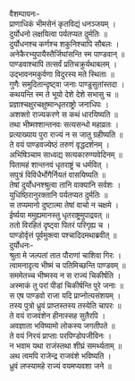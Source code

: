 वैशम्पायनः-  
प्राणाधिकं भीमसेनं कृतविद्यं धनञ्जयम् ।  
दुर्योधनो लक्षयित्वा पर्यतप्यत दुर्मतिः ॥  
दुर्योधनश्च कर्णश्च शकुनिश्चापि सौबलः ।  
अनेकैरभ्युपायैस्तैर्जिघांसन्ति स्म पाण्डवान् ॥  
पाण्डवाश्चापि तत्सर्वं प्रतिचक्रुर्यथाबलम् ।  
उद्भावनमकुर्वणा विदुरस्य मते स्थिताः ॥  
गुणैः समुदितान्दृष्ट्वा जनाः पाण्डुसुतांस्तदा ।  
कथयन्ति स्म ते भूयो देशे देशे सभासु च ॥  
प्रज्ञाश्चक्षुरचक्षुष्मान्धृतराष्ट्रो जनाधिपः ।  
अशक्तो राज्यकरणे स कथं धारयिष्यति ॥  
तथा भीष्मश्शान्तनवः सत्यसन्धो महाव्रतः ।  
प्रत्याख्याय पुरा राज्यं न स जातु ग्रहीष्यति ॥  
ते वयं पाण्डवज्येष्ठं तरुणं वृद्धदर्शनम् ।  
अभिषिञ्चाम साध्वद्य सत्यकारुण्यवेदिनम् ॥  
पितामहं शान्तनवं धृतराष्ट्रं च धर्मवित् ।  
सपुत्रं विविधैर्भोगैर्नियतं वासयिष्यति ॥  
तेषां दुर्योधनश्श्रुत्वा तानि वाक्यानि सर्वशः ।  
युधिष्ठिरानुरक्तानि पर्यतप्यत दुर्मतिः ॥  
स तप्यमानो दुष्टात्मा तेषां वाचो न चक्षमे ।  
ईर्ष्यया ममुह्यमानस्तु धृतराष्ट्रमुपाद्रवत् ॥  
ततो विरहितं दृष्ट्वा पितरं परिगृह्य च ।  
पाण्डोर्वृत्तं पूर्वमुक्त्वा पश्चादिदमथाब्रवीत् ॥  
दुर्योधनः-  
श्रुता मे जल्पतां तात पौराणां चाशिवा गिरः ।  
त्वामनादृत्य भीष्मं च पतिमिच्छन्ति पाण्डवम् ॥  
सममेतच्च भीष्मस्य न स राज्यं चिकीर्षति ।  
अस्माकं तु परां पीडां चिकीर्षन्ति पुरे जनाः ॥  
स एष पाण्डवो राजा यदि प्राप्नोत्यसंशयम् ।  
तस्य पुत्रो ध्रुवं प्राप्तस्तस्य तस्येति चापरः ॥  
ते वयं राजवंशेन हीनास्सह सुतैरपि ।  
अवज्ञाता भविष्यामो लोकस्य जगतीपते ॥  
ते वयं निरयं प्राप्ताः परपिण्डोपजीविनः ।  
न भवाम यथा राजंस्तथा शीघ्रं समर्थ्यताम् ॥  
अथ त्वमपि राजेन्द्र राजवंशे भविष्यति ।  
ध्रुवं लप्स्यामहे राज्यं वयमप्यवशा जने ॥  
